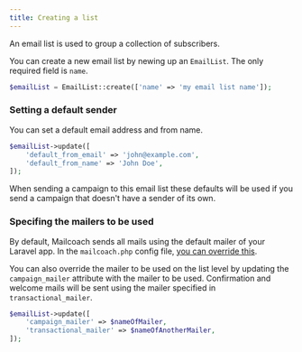 ```yaml
---
title: Creating a list
---
```


An email list is used to group a collection of subscribers.

You can create a new email list by newing up an `EmailList`. The only required field is `name`.

```php
$emailList = EmailList::create(['name' => 'my email list name']);
```

### Setting a default sender

You can set a default email address and from name.

```php
$emailList->update([
    'default_from_email' => 'john@example.com',
    'default_from_name' => 'John Doe',
]);
```

When sending a campaign to this email list these defaults will be used if you send a campaign that doesn't have a sender of its own.

### Specifing the mailers to be used

By default, Mailcoach sends all mails using the default mailer of your Laravel app. In the `mailcoach.php` config file, [you can override this](https://mailcoach.app/docs/v2/package/general/installation-and-setup#configure-an-email-sending-service).

You can also override the mailer to be used on the list level by updating the `campaign_mailer` attribute with the mailer to be used. Confirmation and welcome mails will be sent using the mailer specified in `transactional_mailer`.

```php
$emailList->update([
    'campaign_mailer' => $nameOfMailer,
    'transactional_mailer' => $nameOfAnotherMailer,
]);
``` 